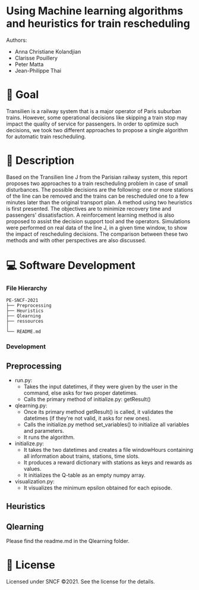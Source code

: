 # Using Machine learning algorithms and heuristics for train rescheduling

Authors:
 - Anna Christiane Kolandjian
 - Clarisse Pouillery
 - Peter Matta
 - Jean-Philippe Thai
 
# 🎯 Goal
Transilien is a railway system that is a major operator of Paris suburban trains. However, some operational decisions like skipping a train stop may impact the quality of service for passengers.
In order to optimize such decisions, we took two different approaches to propose a single algorithm for automatic train rescheduling.

# 📝 Description 
Based on the Transilien line J from the Parisian railway system, this report proposes two approaches to a train rescheduling problem in case of small disturbances. The possible decisions are the following: one or more stations of the line can be removed and the trains can be rescheduled one to a few minutes later than the original transport plan. A method using two heuristics is first presented. The objectives are to minimize recovery time and passengers' dissatisfaction. A reinforcement learning method is also proposed to assist the decision support tool and the operators. Simulations were performed on real data of the line J, in a given time window, to show the impact of rescheduling decisions. The comparison between these two methods and with other perspectives are also discussed.

# 💻 Software Development
### File Hierarchy
```
PE-SNCF-2021
├── Preprocessing
├── Heuristics
├── Qlearning
├── ressources
│ 
└── README.md
```
### Development

## Preprocessing
- run.py: 
   - Takes the input datetimes, if they were given by the user in the command, else asks for two proper datetimes.
   - Calls the primary method of initialize.py: getResult() 
- qlearning.py:
   - Once its primary method getResult() is called, it validates the datetimes (if they're not valid, it asks for new ones).
   - Calls the initialize.py method set_variables() to initialize all variables and parameters.
   - It runs the algorithm.
- initialize.py:
   - It takes the two datetimes and creates a file windowHours containing all information about trains, stations, time slots.
   - It produces a reward dictionary with stations as keys and rewards as values.
   - It initializes the Q-table as an empty numpy array.
- visualization.py:
   - It visualizes the minimum epsilon obtained for each episode. 

## Heuristics


## Qlearning

Please find the readme.md in the Qlearning folder.

# 📃 License

Licensed under SNCF ©2021. See the license for the details.
